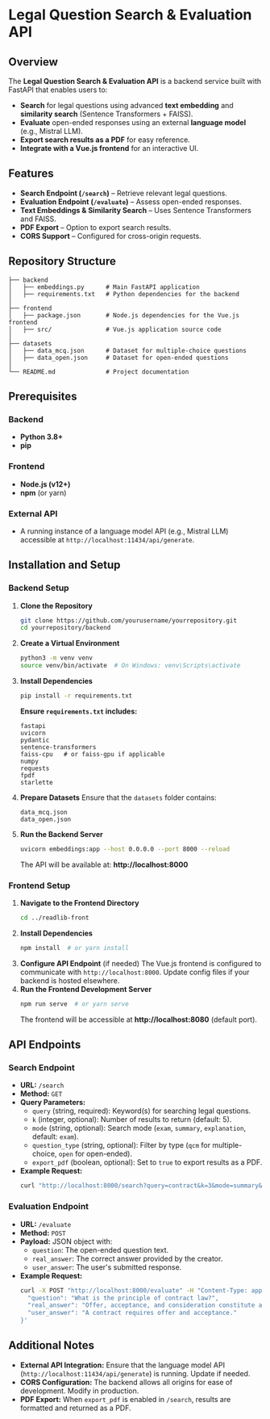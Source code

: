 # Legal Question Search & Evaluation API

## Overview
The **Legal Question Search & Evaluation API** is a backend service built with FastAPI that enables users to:
- **Search** for legal questions using advanced **text embedding** and **similarity search** (Sentence Transformers + FAISS).
- **Evaluate** open-ended responses using an external **language model** (e.g., Mistral LLM).
- **Export search results as a PDF** for easy reference.
- **Integrate with a Vue.js frontend** for an interactive UI.

## Features
- **Search Endpoint (`/search`)** – Retrieve relevant legal questions.
- **Evaluation Endpoint (`/evaluate`)** – Assess open-ended responses.
- **Text Embeddings & Similarity Search** – Uses Sentence Transformers and FAISS.
- **PDF Export** – Option to export search results.
- **CORS Support** – Configured for cross-origin requests.

## Repository Structure
```
├── backend
│   ├── embeddings.py      # Main FastAPI application
│   ├── requirements.txt   # Python dependencies for the backend
│
├── frontend
│   ├── package.json       # Node.js dependencies for the Vue.js frontend
│   ├── src/               # Vue.js application source code
│
├── datasets
│   ├── data_mcq.json      # Dataset for multiple-choice questions
│   ├── data_open.json     # Dataset for open-ended questions
│
└── README.md              # Project documentation
```

## Prerequisites
### Backend
- **Python 3.8+**
- **pip**

### Frontend
- **Node.js (v12+)**
- **npm** (or yarn)

### External API
- A running instance of a language model API (e.g., Mistral LLM) accessible at `http://localhost:11434/api/generate`.

## Installation and Setup
### Backend Setup
1. **Clone the Repository**
   ```bash
   git clone https://github.com/yourusername/yourrepository.git
   cd yourrepository/backend
   ```
2. **Create a Virtual Environment**
   ```bash
   python3 -m venv venv
   source venv/bin/activate  # On Windows: venv\Scripts\activate
   ```
3. **Install Dependencies**
   ```bash
   pip install -r requirements.txt
   ```
   **Ensure `requirements.txt` includes:**
   ```
   fastapi
   uvicorn
   pydantic
   sentence-transformers
   faiss-cpu   # or faiss-gpu if applicable
   numpy
   requests
   fpdf
   starlette
   ```
4. **Prepare Datasets**
   Ensure that the `datasets` folder contains:
   ```
   data_mcq.json
   data_open.json
   ```
5. **Run the Backend Server**
   ```bash
   uvicorn embeddings:app --host 0.0.0.0 --port 8000 --reload
   ```
   The API will be available at: **http://localhost:8000**

### Frontend Setup
1. **Navigate to the Frontend Directory**
   ```bash
   cd ../readlib-front
   ```
2. **Install Dependencies**
   ```bash
   npm install  # or yarn install
   ```
3. **Configure API Endpoint** (if needed)
   The Vue.js frontend is configured to communicate with `http://localhost:8000`. Update config files if your backend is hosted elsewhere.
4. **Run the Frontend Development Server**
   ```bash
   npm run serve  # or yarn serve
   ```
   The frontend will be accessible at **http://localhost:8080** (default port).

## API Endpoints
### **Search Endpoint**
- **URL:** `/search`
- **Method:** `GET`
- **Query Parameters:**
  - `query` (string, required): Keyword(s) for searching legal questions.
  - `k` (integer, optional): Number of results to return (default: 5).
  - `mode` (string, optional): Search mode (`exam`, `summary`, `explanation`, default: `exam`).
  - `question_type` (string, optional): Filter by type (`qcm` for multiple-choice, `open` for open-ended).
  - `export_pdf` (boolean, optional): Set to `true` to export results as a PDF.
- **Example Request:**
   ```bash
   curl "http://localhost:8000/search?query=contract&k=3&mode=summary&question_type=qcm"
   ```

### **Evaluation Endpoint**
- **URL:** `/evaluate`
- **Method:** `POST`
- **Payload:** JSON object with:
  - `question`: The open-ended question text.
  - `real_answer`: The correct answer provided by the creator.
  - `user_answer`: The user's submitted response.
- **Example Request:**
   ```bash
   curl -X POST "http://localhost:8000/evaluate" -H "Content-Type: application/json" -d '{
     "question": "What is the principle of contract law?",
     "real_answer": "Offer, acceptance, and consideration constitute a valid contract.",
     "user_answer": "A contract requires offer and acceptance."
   }'
   ```

## Additional Notes
- **External API Integration:** Ensure that the language model API (`http://localhost:11434/api/generate`) is running. Update if needed.
- **CORS Configuration:** The backend allows all origins for ease of development. Modify in production.
- **PDF Export:** When `export_pdf` is enabled in `/search`, results are formatted and returned as a PDF.
